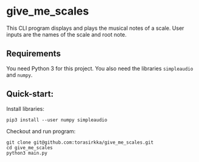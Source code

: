 # give_me_scales
This CLI program displays and plays the musical notes of a scale. User inputs are the names of the scale and root note.

## Requirements
You need Python 3 for this project. You also need the libraries `simpleaudio` and `numpy`. 

## Quick-start:
Install libraries:
```
pip3 install --user numpy simpleaudio
```
Checkout and run program:
```
git clone git@github.com:torasirkka/give_me_scales.git
cd give_me_scales
python3 main.py
```
